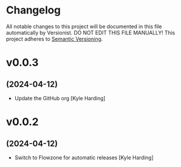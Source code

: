 # Changelog

All notable changes to this project will be documented in this file
automatically by Versionist. DO NOT EDIT THIS FILE MANUALLY!
This project adheres to [Semantic Versioning](http://semver.org/).

# v0.0.3
## (2024-04-12)

* Update the GitHub org [Kyle Harding]

# v0.0.2
## (2024-04-12)

* Switch to Flowzone for automatic releases [Kyle Harding]
